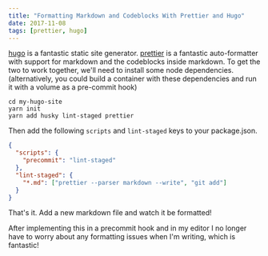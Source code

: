 ```yaml
---
title: "Formatting Markdown and Codeblocks With Prettier and Hugo"
date: 2017-11-08
tags: [prettier, hugo]
---
```


[hugo](https://gohugo.io/) is a fantastic static site generator.
[prettier](https://prettier.io/) is a fantastic auto-formatter with support for
markdown and the codeblocks inside markdown. To get the two to work together,
we'll need to install some node dependencies. (alternatively, you could build a
container with these dependencies and run it with a volume as a pre-commit hook)

```shell
cd my-hugo-site
yarn init
yarn add husky lint-staged prettier
```

Then add the following `scripts` and `lint-staged` keys to your package.json.

```json
{
  "scripts": {
    "precommit": "lint-staged"
  },
  "lint-staged": {
    "*.md": ["prettier --parser markdown --write", "git add"]
  }
}
```

That's it. Add a new markdown file and watch it be formatted!

After implementing this in a precommit hook and in my editor I no longer have to
worry about any formatting issues when I'm writing, which is fantastic!
